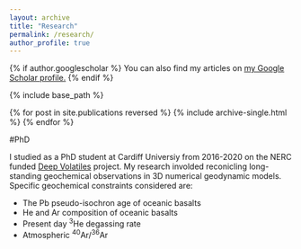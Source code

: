 ```yaml
---
layout: archive
title: "Research"
permalink: /research/
author_profile: true
---
```


{% if author.googlescholar %}
  You can also find my articles on <u><a href="{{author.googlescholar}}">my Google Scholar profile</a>.</u>
{% endif %}

{% include base_path %}

{% for post in site.publications reversed %}
  {% include archive-single.html %}
{% endfor %}

#PhD

I studied as a PhD student at Cardiff Universiy from 2016-2020 on the NERC funded [Deep Volatiles](http://www.deepvolatiles.org/) project. My research involded reconicling long-standing geochemical observations in 3D numerical geodynamic models. Specific geochemical constraints considered are:
* The Pb pseudo-isochron age of oceanic basalts
* He and Ar composition of oceanic basalts
* Present day <sup>3</sup>He degassing rate
* Atmospheric <sup>40</sup>Ar/<sup>36</sup>Ar



